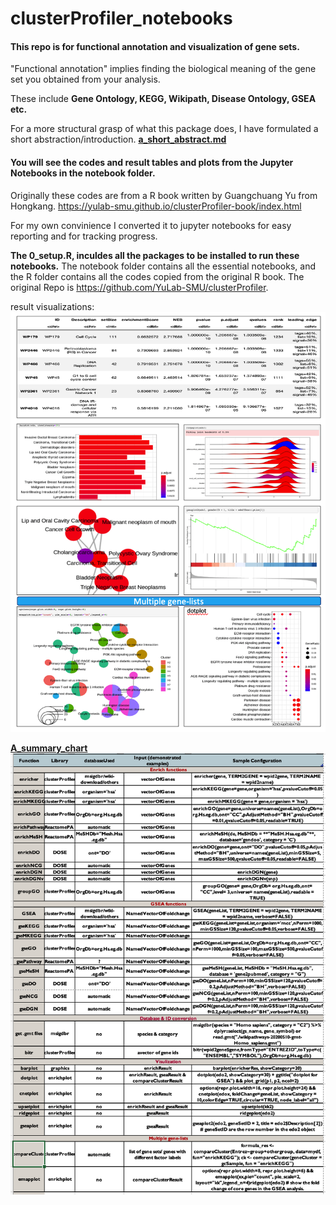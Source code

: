 # clusterProfiler_notebooks

#### This repo is for functional annotation and visualization of gene sets.

"Functional annotation" implies finding the biological meaning of the gene set you obtained from your analysis.

These include **Gene Ontology, KEGG, Wikipath, Disease Ontology, GSEA etc.** 

For a more structural grasp of what this package does, I have formulated a short abstraction/introduction.
[**a_short_abstract.md**](https://github.com/zhuy16/FunctionalAnnotation_notebooks/blob/master/a_short-abstract.md)

#### You will see the codes and result tables and plots from the Jupyter Notebooks in the notebook folder.

Originally these codes are from a R book written by Guangchuang Yu from Hongkang.
https://yulab-smu.github.io/clusterProfiler-book/index.html

For my own convinience I converted it to jupyter notebooks for easy reporting and for tracking progress.

**The 0_setup.R, inculdes all the packages to be installed to run these notebooks.** 
The notebook folder contains all the essential notebooks, and the R folder contains all the codes copied from the original R book. 
The original Repo is https://github.com/YuLab-SMU/clusterProfiler. 


result visualizations: <img src="./clusterProfilerSamplePlots.png">

[**A_summary_chart**](./clusterProfilerFunction.pdf)
<img src="./clusterProfilerFunction.png">
